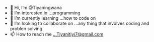 - 👋 Hi, I’m @Tiyaningwana
- 👀 I’m interested in ...programming
- 🌱 I’m currently learning ...how to code on 
- 💞️ I’m looking to collaborate on ...any thing that involves coding and problen solving
- 📫 How to reach me ...Tiyanitiyi7@gmail.com

<!---
Tiyaningwana/Tiyaningwana is a ✨ special ✨ repository because its `README.md` (this file) appears on your GitHub profile.
You can click the Preview link to take a look at your changes.
--->

